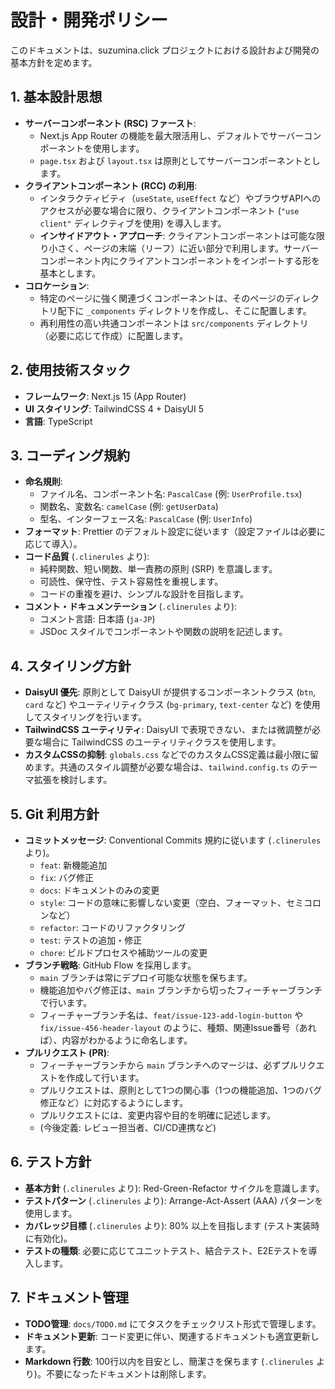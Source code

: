 # 設計・開発ポリシー

このドキュメントは、suzumina.click プロジェクトにおける設計および開発の基本方針を定めます。

## 1. 基本設計思想

- **サーバーコンポーネント (RSC) ファースト**:
    - Next.js App Router の機能を最大限活用し、デフォルトでサーバーコンポーネントを使用します。
    - `page.tsx` および `layout.tsx` は原則としてサーバーコンポーネントとします。
- **クライアントコンポーネント (RCC) の利用**:
    - インタラクティビティ（`useState`, `useEffect` など）やブラウザAPIへのアクセスが必要な場合に限り、クライアントコンポーネント (`"use client"` ディレクティブを使用) を導入します。
    - **インサイドアウト・アプローチ**: クライアントコンポーネントは可能な限り小さく、ページの末端（リーフ）に近い部分で利用します。サーバーコンポーネント内にクライアントコンポーネントをインポートする形を基本とします。
- **コロケーション**:
    - 特定のページに強く関連づくコンポーネントは、そのページのディレクトリ配下に `_components` ディレクトリを作成し、そこに配置します。
    - 再利用性の高い共通コンポーネントは `src/components` ディレクトリ（必要に応じて作成）に配置します。

## 2. 使用技術スタック

- **フレームワーク**: Next.js 15 (App Router)
- **UI スタイリング**: TailwindCSS 4 + DaisyUI 5
- **言語**: TypeScript

## 3. コーディング規約

- **命名規則**:
    - ファイル名、コンポーネント名: `PascalCase` (例: `UserProfile.tsx`)
    - 関数名、変数名: `camelCase` (例: `getUserData`)
    - 型名、インターフェース名: `PascalCase` (例: `UserInfo`)
- **フォーマット**: Prettier のデフォルト設定に従います（設定ファイルは必要に応じて導入）。
- **コード品質** (`.clinerules` より):
    - 純粋関数、短い関数、単一責務の原則 (SRP) を意識します。
    - 可読性、保守性、テスト容易性を重視します。
    - コードの重複を避け、シンプルな設計を目指します。
- **コメント・ドキュメンテーション** (`.clinerules` より):
    - コメント言語: 日本語 (`ja-JP`)
    - JSDoc スタイルでコンポーネントや関数の説明を記述します。

## 4. スタイリング方針

- **DaisyUI 優先**: 原則として DaisyUI が提供するコンポーネントクラス (`btn`, `card` など) やユーティリティクラス (`bg-primary`, `text-center` など) を使用してスタイリングを行います。
- **TailwindCSS ユーティリティ**: DaisyUI で表現できない、または微調整が必要な場合に TailwindCSS のユーティリティクラスを使用します。
- **カスタムCSSの抑制**: `globals.css` などでのカスタムCSS定義は最小限に留めます。共通のスタイル調整が必要な場合は、`tailwind.config.ts` のテーマ拡張を検討します。

## 5. Git 利用方針

- **コミットメッセージ**: Conventional Commits 規約に従います (`.clinerules` より)。
    - `feat`: 新機能追加
    - `fix`: バグ修正
    - `docs`: ドキュメントのみの変更
    - `style`: コードの意味に影響しない変更（空白、フォーマット、セミコロンなど）
    - `refactor`: コードのリファクタリング
    - `test`: テストの追加・修正
    - `chore`: ビルドプロセスや補助ツールの変更
- **ブランチ戦略**: GitHub Flow を採用します。
    - `main` ブランチは常にデプロイ可能な状態を保ちます。
    - 機能追加やバグ修正は、`main` ブランチから切ったフィーチャーブランチで行います。
    - フィーチャーブランチ名は、`feat/issue-123-add-login-button` や `fix/issue-456-header-layout` のように、種類、関連Issue番号（あれば）、内容がわかるように命名します。
- **プルリクエスト (PR)**:
    - フィーチャーブランチから `main` ブランチへのマージは、必ずプルリクエストを作成して行います。
    - プルリクエストは、原則として1つの関心事（1つの機能追加、1つのバグ修正など）に対応するようにします。
    - プルリクエストには、変更内容や目的を明確に記述します。
    - (今後定義: レビュー担当者、CI/CD連携など)

## 6. テスト方針

- **基本方針** (`.clinerules` より): Red-Green-Refactor サイクルを意識します。
- **テストパターン** (`.clinerules` より): Arrange-Act-Assert (AAA) パターンを使用します。
- **カバレッジ目標** (`.clinerules` より): 80% 以上を目指します (テスト実装時に有効化)。
- **テストの種類**: 必要に応じてユニットテスト、結合テスト、E2Eテストを導入します。

## 7. ドキュメント管理

- **TODO管理**: `docs/TODO.md` にてタスクをチェックリスト形式で管理します。
- **ドキュメント更新**: コード変更に伴い、関連するドキュメントも適宜更新します。
- **Markdown 行数**: 100行以内を目安とし、簡潔さを保ちます (`.clinerules` より)。不要になったドキュメントは削除します。